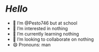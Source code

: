 # _**Hello**_
- 👋 I’m @Pesto746 but at school
- 👀 I’m interested in nothing
- 🌱 I’m currently learning nothing
- 💞️ I’m looking to collaborate on nothing
- 😄 Pronouns: man

<!---
Pesto746atschool/Pesto746atschool is a ✨ special ✨ repository because its `README.md` (this file) appears on your GitHub profile.
You can click the Preview link to take a look at your changes.
--->
